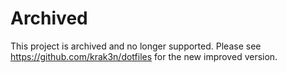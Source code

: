 # Archived

This project is archived and no longer supported. Please see https://github.com/krak3n/dotfiles for the new improved version.
